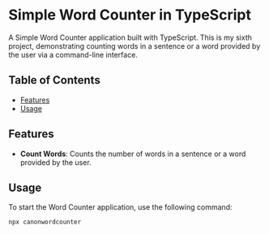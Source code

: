 # Simple Word Counter in TypeScript

A Simple Word Counter application built with TypeScript. This is my sixth project, demonstrating counting words in a sentence or a word provided by the user via a command-line interface.

## Table of Contents

- [Features](#features)
- [Usage](#usage)

## Features

- **Count Words**: Counts the number of words in a sentence or a word provided by the user.


## Usage

To start the Word Counter application, use the following command:

```sh
npx canonwordcounter
